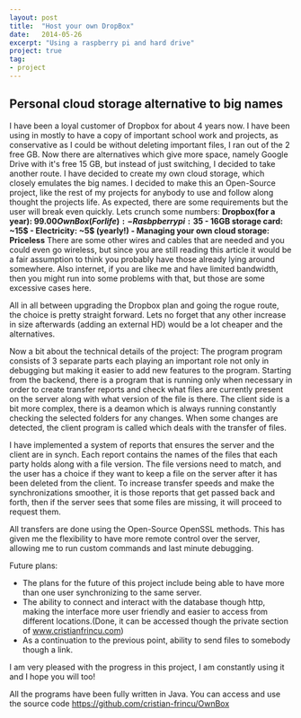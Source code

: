 ```yaml
---
layout: post
title:  "Host your own DropBox"
date:   2014-05-26
excerpt: "Using a raspberry pi and hard drive"
project: true
tag:
- project
---
```


## Personal cloud storage alternative to big names
I have been a loyal customer of Dropbox for about 4 years now. I have been using in mostly to have a copy of important school work and projects, as conservative as I could be without deleting important files, I ran out of the 2 free GB. Now there are alternatives which give more space, namely Google Drive with it's free 15 GB, but instead of just switching, I decided to take another route.
I have decided to create my own cloud storage, which closely emulates the big names. I decided to make this an Open-Source project, like the rest of my projects for anybody to use and follow along thought the projects life. 
As expected, there are some requirements but the user will break even quickly. Lets crunch some numbers:
**Dropbox(for a year): $99.00
OwnBox(For life): 
    - Rasbpberry pi: 35$
    - 16GB storage card: ~15$
    - Electricity: ~5$ (yearly!)
    - Managing your own cloud storage: Priceless**
There are some other wires and cables that are needed and you could even go wireless, but since you are still reading this article it would be a fair assumption to think you probably have those already lying around somewhere. Also internet, if you are like me and have limited bandwidth, then you might run into some problems with that, but those are some excessive cases here. 

All in all between upgrading the Dropbox plan and going the rogue route, the choice is pretty straight forward. Lets no forget that any other increase in size afterwards (adding an external HD) would be a lot cheaper and the alternatives. 

Now a bit about the technical details of the project:
The program program consists of 3 separate parts each playing an important role not only in debugging but making it easier to add new features to the program. Starting from the backend, there is a program that is running only when necessary in order to create transfer reports and check what files are currently present on the server along with what version of the file is there.
The client side is a bit more complex, there is a deamon which is always running constantly checking the selected folders for any changes. When some changes are detected, the client program is called which deals with the transfer of files.

I have implemented a system of reports that ensures the server and the client are in synch. Each report contains the names of the files that each party holds along with a file version. The file versions need to match, and the user has a choice if they want to keep a file on the server after it has been deleted from the client.
To increase transfer speeds and make the synchronizations smoother, it is those reports that get passed back and forth, then if the server sees that some files are missing, it will proceed to request them. 

All transfers are done using the Open-Source OpenSSL methods. This has given me the flexibility to have more remote control over the server, allowing me to run custom commands and last minute debugging. 

Future plans:
- The plans for the future of this project include being able to have more than one user synchronizing to the same server.
- The ability to connect and interact with the database though http, making the interface more user friendly and easier to access from different locations.(Done, it can be accessed though the private section of www.cristianfrincu.com)
- As a continuation to the previous point, ability to send files to somebody though a link. 

I am very pleased with the progress in this project, I am constantly using it and I hope you will too!

All the programs have been fully written in Java. 
You can access and use the source code https://github.com/cristian-frincu/OwnBox
